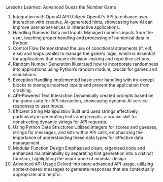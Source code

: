 Lessons Learned: Advanced Guess the Number Game

1. Integration with OpenAI API
   Utilized OpenAI's API to enhance user interaction with creative, AI-generated hints, showcasing how AI can improve
   user experiences in interactive applications.
2. Handling Numeric Data and Inputs
   Managed numeric inputs from the user, teaching proper handling and processing of numerical data in Python.
3. Control Flow
   Demonstrated the use of conditional statements (if, elif, else) and loops (while) to manage the game's logic, which
   is essential for applications that require decision-making and repetitive actions.
4. Random Number Generation
   Illustrated how to incorporate randomness into applications using Python’s random module, crucial for games and
   simulations.
5. Exception Handling
   Implemented basic error handling with try-except blocks to manage incorrect inputs and prevent the application from
   crashing.
6. API-Powered Text Interaction
   Dynamically created prompts based on the game state for API interaction, showcasing dynamic AI service responses to
   user inputs.
7. Efficient String Manipulation
   Built and used strings effectively, particularly in generating hints and prompts, a crucial skill for constructing
   dynamic strings for API requests.
8. Using Python Data Structures
   Utilized integers for scores and guesses, strings for messages, and lists within API calls, emphasizing the
   importance of understanding these data types for effective data management.
9. Modular Function Design
   Emphasized clean, organized code and enhanced maintainability by separating hint generation into a distinct function,
   highlighting the importance of modular design.
10. Advanced API Usage
    Delved into more advanced API usage, utilizing context-based messages to generate responses that are contextually
    appropriate and helpful.